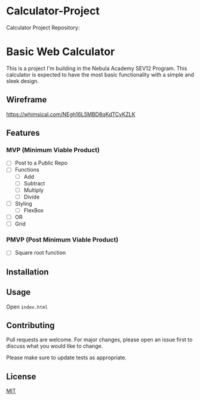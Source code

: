 # Calculator-Project
Calculator Project Repository:

# Basic Web Calculator
 
This is a project I'm building in the Nebula Academy SEV12 Program. This calculator is expected to have the most basic functionality with a simple and sleek design.
 
## Wireframe
 https://whimsical.com/NEgh16L5MBD8qKdTCvKZLK
## Features
 
### MVP (Minimum Viable Product)
 
- [ ] Post to a Public Repo
- [ ] Functions
   - [ ] Add
   - [ ] Subtract
   - [ ] Multiply
   - [ ] Divide
- [ ] Styling
   - [ ] FlexBox
- [ ] OR
- [ ] Grid
 
### PMVP (Post Minimum Viable Product)
 - [ ] Square root function
 
## Installation
 
<!-- No Installation Required -->
 
## Usage
 
Open `index.html`
 
## Contributing
 
Pull requests are welcome. For major changes, please open an issue first
to discuss what you would like to change.
 
Please make sure to update tests as appropriate.
 
## License
 
[MIT](https://choosealicense.com/licenses/mit/)